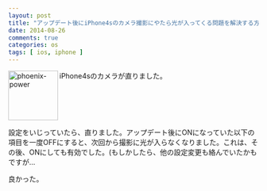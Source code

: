 ```yaml
---
layout: post
title: "アップデート後にiPhone4sのカメラ撮影にやたら光が入ってくる問題を解決する方法"
date: 2014-08-26
comments: true
categories: os
tags: [ ios, iphone ]
---
```

<img src="{{ root_url }}/images/more.png" alt="phoenix-power" align="left" width="100" height="100">iPhone4sのカメラが直りました。<!--more--><br clear="all">


設定をいじっていたら、直りました。アップデート後にONになっていた以下の項目を一度OFFにすると、次回から撮影に光が入らなくなりました。これは、その後、ONにしても有効でした。(もしかしたら、他の設定変更も絡んでいたかもですが...



良かった。



